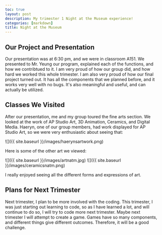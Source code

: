 ```yaml
---
toc: true
layout: post
description: My trimester 1 Night at the Museum experience!
categories: [markdown] 
title: Night at the Museum 
---
```


## Our Project and Presentation

Our presentation was at 6:30 pm, and we were in classroom A151. We presented to Mr. Yeung our program, explained each of the functions, and how we contribtued to it. I am very proud of how our group did, and how hard we worked this whole trimester. I am also very proud of how our final project turned out. It has all the components that we planned before, and it works very well with no bugs. It's also meaningful and useful, and can actually be utilized.

## Classes We Visited

After our presentation, me and my group toured the fine arts section. We looked at the work of AP Studio Art, 3D Animation, Ceramics, and Digital Media. Haeryn, one of our group members, had work displayed for AP Studio Art, so we were very enthusiastic about seeing that:

![]({{ site.baseurl }}/images/haerynsartwork.png)

Here is some of the other art we viewed:

![]({{ site.baseurl }}/images/artnatm.jpg)
![]({{ site.baseurl }}/images/ceramicsnatm.png)

I really enjoyed seeing all the different forms and expressions of art. 

## Plans for Next Trimester

Next trimester, I plan to be more involved with the coding. This trimester, I was just starting out learning to code, so as I have learned a lot, and will continue to do so, I will try to code more next trimester. Maybe next trimester I will attempt to create a game. Games have so many components, and different things give different outcomes. Therefore, it will be a good challenge. 